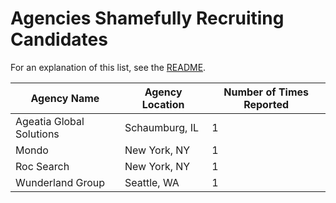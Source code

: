 # Agencies Shamefully Recruiting Candidates

For an explanation of this list, see the [README](readme.md).

Agency Name | Agency Location | Number of Times Reported
------------|-----------------|-------------------------
Ageatia Global Solutions | Schaumburg, IL | 1
Mondo | New York, NY | 1
Roc Search | New York, NY | 1
Wunderland Group | Seattle, WA | 1
